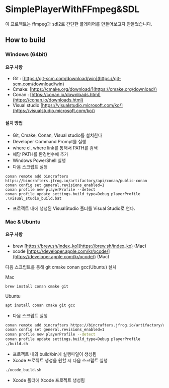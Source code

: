 # SimplePlayerWithFFmpeg&SDL

이 프로젝트는 ffmpeg과 sdl2로 간단한 플레이어를 만들어보고자 만들었습니다.

## How to build
### Windows (64bit)
#### 요구 사항
- Git : [https://git-scm.com/download/win](https://git-scm.com/download/win)
- Cmake: [https://cmake.org/download/](https://cmake.org/download/)
- Conan : [https://conan.io/downloads.html](https://conan.io/downloads.html)
- Visual studio [https://visualstudio.microsoft.com/ko/](https://visualstudio.microsoft.com/ko/)

#### 설치 방법
- Git, Cmake, Conan, Visual studio를 설치한다
- Developer Command Prompt를 실행
- where cl, where link를 통해서 PATH를 검색
- 해당 PATH를 환경변수에 추가
- Windows PowerShell 실행
- 다음 스크립트 실행
```
conan remote add bincrafters https://bincrafters.jfrog.io/artifactory/api/conan/public-conan
conan config set general.revisions_enabled=1
conan profile new playerProfile --detect
conan profile update settings.build_type=Debug playerProfile
.\visual_studio_build.bat
```
- 프로젝트 내에 생성된 VisualStudio 폴더를 Visual Studio로 연다.

### Mac & Ubuntu
#### 요구 사항
- brew [https://brew.sh/index_ko](https://brew.sh/index_ko) (Mac)
- xcode [https://developer.apple.com/kr/xcode/](https://developer.apple.com/kr/xcode/) (Mac)

다음 스크립트를 통해 git cmake conan gcc(Ubuntu) 설치

Mac
```bash
brew install conan cmake git
```

Ubuntu
```bash
apt install conan cmake git gcc
```

- 다음 스크립트 실행
```bash
conan remote add bincrafters https://bincrafters.jfrog.io/artifactory/api/conan/public-conan
conan config set general.revisions_enabled=1
conan profile new playerProfile --detect
conan profile update settings.build_type=Debug playerProfile
./build.sh
```
- 프로젝트 내의  build/bin에 실행파일이 생성됨
- Xcode 프로젝트 생성을 원할 시 다음 스크립트 실행
```bash
./xcode_build.sh
```
- Xcode 폴더에 Xcode 프로젝트 생성됨
